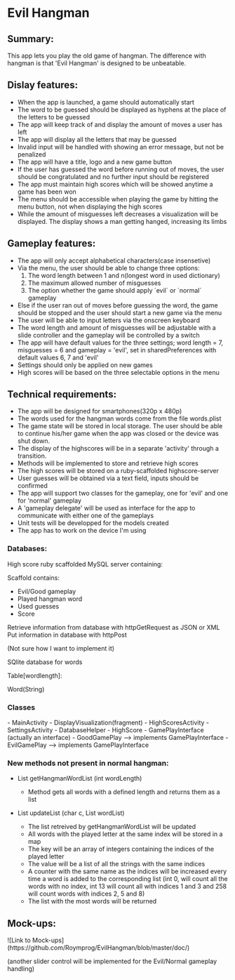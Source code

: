 Evil Hangman
===========

<h2>Summary:</h2>
This app lets you play the old game of hangman. The difference with hangman is that 'Evil Hangman' is designed to be unbeatable. 

<h2>Dislay features:</h2>

- When the app is launched, a game should automatically start
- The word to be guessed should be displayed as hyphens at the place of the letters to be guessed
- The app will keep track of and display the amount of moves a user has left
- The app will display all the letters that may be guessed
- Invalid input will be handled with showing an error message, but not be penalized
- The app will have a title, logo and a new game button
- If the user has guessed the word before running out of moves, the user should be congratulated and no further input should be registered
- The app must maintain high scores which will be showed anytime a game has been won
- The menu should be accessible when playing the game by hitting the menu button, not when displaying the high scores
- While the amount of misguesses left decreases a visualization will be displayed. The display shows a man getting hanged, increasing its limbs

<h2>Gameplay features:</h2>

- The app will only accept alphabetical characters(case insensetive)
- Via the menu, the user should be able to change three options: 
  1. The word length between 1 and n(longest word in used dictionary)
  2. The maximum allowed number of misguesses
  3. The option whether the game should apply ´evil´ or ´normal´ gameplay
- Else if the user ran out of moves before guessing the word, the game should be stopped and the user should start a new game via the menu
- The user will be able to input letters via the onscreen keyboard
- The word length and amount of misguesses will be adjustable with a slide controller and the gameplay will be controlled by a switch
- The app will have default values for the three settings; word length = 7, misguesses = 6 and gameplay = 'evil', set in sharedPreferences with default values 6, 7 and 'evil'
- Settings should only be applied on new games
- High scores will be based on the three selectable options in the menu

<h2>Technical requirements: </h2>

- The app will be designed for smartphones(320p x 480p)
- The words used for the hangman words come from the file words.plist
- The game state will be stored in local storage. The user should be able to continue his/her game when the app was closed or the device was shut down.
- The display of the highscores will be in a separate 'activity' through a transition.
- Methods will be implemented to store and retrieve high scores
- The high scores will be stored on a ruby-scaffolded highscore-server
- User guesses will be obtained via a text field, inputs should be confirmed
- The app will support two classes for the gameplay, one for 'evil' and one for 'normal' gameplay
- A 'gameplay delegate' will be used as interface for the app to communicate with either one of the gameplays
- Unit tests will be developped for the models created
- The app has to work on the device I'm using

<h3>Databases:</h3>

High score ruby scaffolded MySQL server containing:

Scaffold contains:
- Evil/Good gameplay
- Played hangman word 
- Used guesses 
- Score
 
Retrieve information from database with httpGetRequest as JSON or XML
Put information in database with httpPost

(Not sure how I want to implement it)


SQlite database for words

Table[wordlength]:

Word(String)


<h3>Classes</h3>
- MainActivity
- DisplayVisualization(fragment)
- HighScoresActivity
- SettingsActivity
- DatabaseHelper
- HighScore
- GamePlayInterface (actually an interface)
- GoodGamePlay --> implements GamePlayInterface
- EvilGamePlay --> implements GamePlayInterface

<h3>New methods not present in normal hangman:</h3>

- List <String> getHangmanWordList (int wordLength)
  -  Method gets all words with a defined length and returns them as a list

- List <String> updateList (char c, List <String> wordList)
  - The list retreived by getHangmanWordList will be updated
  - All words with the played letter at the same index will be stored in a map
  - The key will be an array of integers containing the indices of the played letter
  - The value will be a list of all the strings with the same indices
  - A counter with the same name as the indices will be increased every time a word is added to the corresponding list
  (int 0, will count all the words with no index, int 13 will count all with indices 1 and 3 and 258 will count words with indices 2, 5 and 8)
  - The list with the most words will be returned 


<h2>Mock-ups:</h2>
![Link to Mock-ups](https://github.com/Roymprog/EvilHangman/blob/master/doc/)

(another slider control will be implemented for the Evil/Normal gameplay handling)
